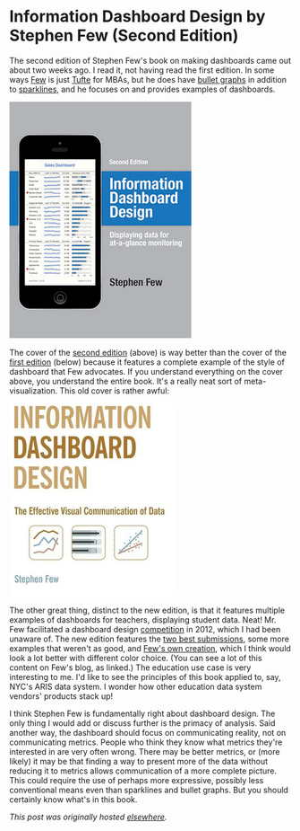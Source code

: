# Information Dashboard Design by Stephen Few (Second Edition)



The second edition of Stephen Few's book on making dashboards came out about two weeks ago. I read it, not having read the first edition. In some ways <a href="http://www.perceptualedge.com/">Few</a> is just <a href="http://www.edwardtufte.com/">Tufte</a> for MBAs, but he does have <a href="http://en.wikipedia.org/wiki/Bullet_graph">bullet graphs</a> in addition to <a href="http://en.wikipedia.org/wiki/Sparkline">sparklines</a>, and he focuses on and provides examples of dashboards.

<a href="information-dashboard-design-front-cover-small.jpg"><img class="aligncenter size-full wp-image-300" alt="book cover" src="information-dashboard-design-front-cover-small.jpg"></a>

The cover of the <a href="http://www.amazon.com/gp/product/1938377001/">second edition</a>&#160;(above) is way better than the cover of the <a href="http://www.amazon.com/Information-Dashboard-Design-Effective-Communication/dp/0596100167/">first edition</a>&#160;(below) because it features a complete example of the style of dashboard that Few advocates. If you understand everything on the cover above, you understand the entire book. It's a really neat sort of meta-visualization. This old cover is rather awful:

<a href="300px-information-dashboard-design.jpg"><img class="aligncenter size-full wp-image-301" alt="book cover (first edition)" src="300px-information-dashboard-design.jpg"></a>

The other great thing, distinct to the new edition, is that it features multiple examples of dashboards for teachers, displaying student data. Neat! Mr. Few facilitated a dashboard design <a href="http://www.perceptualedge.com/blog/?p=1308">competition</a> in 2012, which I had been unaware of. The new edition features the <a href="http://www.perceptualedge.com/blog/?p=1374">two best submissions</a>, some more examples that weren't as good, and <a href="http://www.perceptualedge.com/blog/?p=1466">Few's own creation</a>, which I think would look a lot better with different color choice. (You can see a lot of this content on Few's blog, as linked.) The education use case is very interesting to me. I'd like to see the principles of this book applied to, say, NYC's ARIS data system. I wonder how other education data system vendors' products stack up!

I think Stephen Few is fundamentally right about dashboard design. The only thing I would add or discuss further is the primacy of analysis. Said another way, the dashboard should focus on communicating reality, not on communicating metrics. People who think they know what metrics they're interested in are very often wrong. There may be better metrics, or (more likely) it may be that finding a way to present more of the data without reducing it to metrics allows communication of a more complete picture. This could require the use of perhaps more expressive, possibly less conventional means even than sparklines and bullet graphs. But you should certainly know what's in this book.



*This post was originally hosted [elsewhere](https://planspacedotorg.wordpress.com/2013/09/01/information-dashboard-design-by-stephen-few-second-edition/).*
